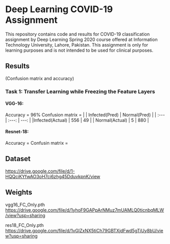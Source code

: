 # Deep Learning COVID-19 Assignment
This repository contains code and results for COVID-19 classification assignment by Deep Learning Spring 2020 course offered at Information Technology University, Lahore, Pakistan. This assignment is only for learning purposes and is not intended to be used for clinical purposes.

## Results
(Confusion matrix and accuracy)
### Task 1: Transfer Learning while Freezing the Feature Layers
#### VGG-16:
Accuracy = 96%
Confusion matrix = 
|                 | Infected(Pred) | Normal(Pred)  |
| :---            |     :---:      |          ---: |
|Infected(Actual) | 556            | 49            |
| Normal(Actual)  | 5              | 880           |


#### Resnet-18:
Accuracy = 
Confusin matrix = 


## Dataset
https://drive.google.com/file/d/1-HQQciKYfwAO3oH7ci6zhg45DduvkpnK/view

## Weights
vgg16_FC_Only.pth
https://drive.google.com/file/d/1yhoF9GAPpArNMuz7mUAMLQ0ticnbqMLW/view?usp=sharing

res18_FC_Only.pth
https://drive.google.com/file/d/1vGlZxNX5tiCh79GBTXjdFwd5gTiUy8bU/view?usp=sharing

